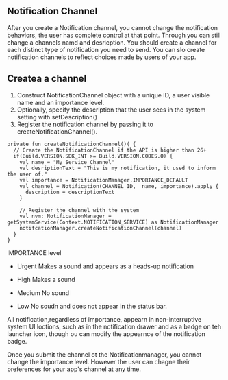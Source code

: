 ## Notification Channel
After you create a Notification channel, you cannot change the notification behaviors, the user has complete control at that point. Through you can still change a channels namd and desricption. You should create a channel for each distinct type of notification you need to send. You can slo create notification channels to reflect choices made by users of your app. 


## Createa a channel

1. Construct NotificationChannel object with a unique ID, a user visible name and an importance level. 
2. Optionally, specify the description that the user sees in the system setting with setDescription()
3. Register the notification channel by passing it to createNotificationChannel(). 

```
private fun createNotificationChannel()( {
  // Create the NotificationChannel if the API is higher than 26+
  if(Build.VERSION.SDK_INT >= Build.VERSION.CODES.O) {
    val name = "My Service Channel"
    val desriptionText = "This is my notification, it used to inform the user of."
    val importance = NotificationManager.IMPORTANCE_DEFAULT
    val channel = Notification(CHANNEL_ID,  name, importance).apply {
      description = descriptionText
    }
    
    // Register the channel with the system
    val nvm: NotificationManager = getSystemService(Context.NOTIFICATION_SERVICE) as NotificationManager
    notifcationManager.createNotificationChannel(channel)
  }
}
```

IMPORTANCE level
- Urgent
Makes a sound and appears as a heads-up notification

- High
Makes a sound

- Medium
No sound

- Low
No soudn and does not appear in the status bar. 

All notification,regardless of importance, appearn in non-interruptive system UI loctions, such as in the notification drawer and as a badge on teh launcher icon, though ou can modify the appearnce of the notification badge. 

Once you submit the channel ot the Notificationmanager, you cannot change the importance level. However the user can chagne their preferences for your app's channel at any time. 
